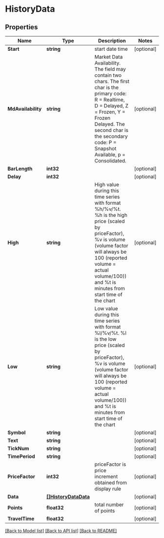 # HistoryData

## Properties

Name | Type | Description | Notes
------------ | ------------- | ------------- | -------------
**Start** | **string** | start date time | [optional] 
**MdAvailability** | **string** | Market Data Availability. The field may contain two chars. The first char is the primary code: R &#x3D; Realtime, D &#x3D; Delayed, Z &#x3D; Frozen, Y &#x3D; Frozen Delayed. The second char is the secondary code: P &#x3D; Snapshot Available, p &#x3D; Consolidated.  | [optional] 
**BarLength** | **int32** |  | [optional] 
**Delay** | **int32** |  | [optional] 
**High** | **string** | High value during this time series with format %h/%v/%t. %h is the high price (scaled by priceFactor), %v is volume (volume factor will always be 100 (reported volume &#x3D; actual volume/100)) and %t is minutes from start time of the chart  | [optional] 
**Low** | **string** | Low value during this time series with format %l/%v/%t. %l is the low price (scaled by priceFactor), %v is volume (volume factor will always be 100 (reported volume &#x3D; actual volume/100)) and %t is minutes from start time of the chart  | [optional] 
**Symbol** | **string** |  | [optional] 
**Text** | **string** |  | [optional] 
**TickNum** | **string** |  | [optional] 
**TimePeriod** | **string** |  | [optional] 
**PriceFactor** | **int32** | priceFactor is price increment obtained from display rule | [optional] 
**Data** | [**[]HistoryDataData**](history_data_data.md) |  | [optional] 
**Points** | **float32** | total number of points | [optional] 
**TravelTime** | **float32** |  | [optional] 

[[Back to Model list]](../README.md#documentation-for-models) [[Back to API list]](../README.md#documentation-for-api-endpoints) [[Back to README]](../README.md)


